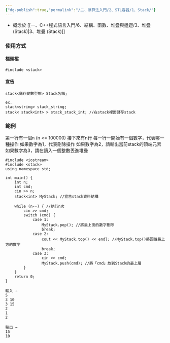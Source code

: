```yaml
---
{"dg-publish":true,"permalink":"/二、演算法入門/2、STL容器/1、Stack/"}
---
```



- 概念於  [[一、C++程式語言入門/6、結構、函數、堆疊與遞迴/3、堆疊 (Stack)\|3、堆疊 (Stack)]]

### 使用方式

#### 標頭檔

```
#include <stack>
```

#### 宣告

```
stack<儲存變數型態> Stack名稱;

ex.
stack<string> stack_string;
stack< stack<int> > stack_stack_int; //在stack裡面儲存stack
```

### 範例

第一行有一個n (n <= 100000)
接下來有n行
每一行一開始有一個數字，代表哪一種操作
如果數字為1，代表刪除操作
如果數字為2，請輸出當前stack的頂端元素
如果數字為3，請在讀入一個整數丟進堆疊

```
#include <iostream>
#include <stack>
using namespace std;

int main() {
    int n;
    int cmd;
    cin >> n;     
    stack<int> MyStack; //宣告stack資料結構
    
    while (n--) { //執行n次
        cin >> cmd;
        switch (cmd) {
            case 1:
                MyStack.pop(); //將最上面的數字刪除
                break;
            case 2:
                cout << MyStack.top() << endl; //MyStack.top()將回傳最上方的數字
                break;
            case 3:
                cin >> cmd;
                MyStack.push(cmd); //將「cmd」放到Stack的最上層
        }
    }
    return 0;
}

輸入 →
5
3 10
3 15
2
1
2

輸出 →
15
10
```

